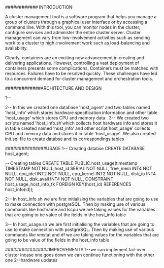 
############ INTRODUCTION

A cluster management tool is a software program that helps you manage a group of clusters through a graphical user interface or by accessing a command line. With this tool, you can monitor nodes in the cluster, configure services and administer the entire cluster server. Cluster management can vary from low-involvement activities such as sending work to a cluster to high-involvement work such as load-balancing and availability. 

Clearly, containers are an exciting new advancement in creating and delivering applications. However, controlling a vast deployment of containers presents some complications. Containers must be matched with resources. Failures have to be resolved quickly. These challenges have led to a concurrent demand for cluster management and orchestration tools.


#############ARCHITECTURE AND DESIGN

1-- 


2-- In this we created one database 'host_agent' and two tables named 'host_info' which stores hardware specification information and other table 'host_usage' which stores CPU and memory data .
3-- We created two scripts named 'host_info.sh'which collects host hardware info  and stores it in table created named 'host_info' and other script'host_usage' collects CPU and memory data and stores it in table 'host_usage' .We also created init.sql file to create databse and its correspondings tables


###############USAGE
1-- Creating databse 
 CREATE DATABASE host_agent;

-- Creating tables
CREATE TABLE  PUBLIC.host_usage(timestamp TIMESTAMP NOT NULL,host_id SERIAL NOT NULL, free_mem INT4 NOT NULL, cpu_idel INT2 NOT NULL, cpu_kernel INT2 NOT NULL, disk_io INT4  NOT NULL, disk_avail INT4  NOT NULL, CONSTRAINT host_usage_host_info_fk FOREIGN KEY(host_id) REFERENCES host_info(id));

2-- In host_info.sh we are first initialising the variables that are going to use to make connection with postgreSQL. Then by making use of various commands like hostname and lscpu we are taking values for the variables that are going to be value of the fields in the host_info table

3-- In host_usage.sh we are first initialising the variables that are going to use to make connection with postgreSQL. Then by making use of various commands like vmstat and df we are taking values for the variables that are going to be value of the fields in the host_info table


################IMPROVEMENTS
1--we can implement fail-over cluster incase one goes down we can continue functioning with the other one
2--hardware updates




